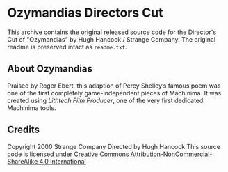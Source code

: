 # Ozymandias Directors Cut

This archive contains the original released source code for the Director's Cut of "Ozymandias" by Hugh Hancock / Strange Company. The original readme is preserved intact as `readme.txt`.

## About Ozymandias

Praised by Roger Ebert, this adaption of Percy Shelley’s famous poem was one of the first completely game-independent pieces of Machinima. It was created using _Lithtech Film Producer_, one of the very first dedicated Machinima tools.

## Credits

Copyright 2000 Strange Company
Directed by Hugh Hancock
This source code is licensed under [Creative Commons
Attribution-NonCommercial-ShareAlike 4.0 International](http://creativecommons.org/licenses/by-nc-sa/4.0/)
